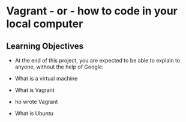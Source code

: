 # Vagrant - or - how to code in your local computer

## Learning Objectives

* At the end of this project, you are expected to be able to explain to anyone, without the help of Google:


* What is a virtual machine

* What is Vagrant

* ho wrote Vagrant

* What is Ubuntu
